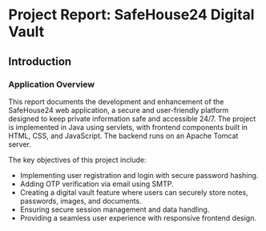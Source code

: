 # Project Report: SafeHouse24 Digital Vault

## Introduction

### Application Overview
This report documents the development and enhancement of the SafeHouse24 web application, a secure and user-friendly platform designed to keep private information safe and accessible 24/7. The project is implemented in Java using servlets, with frontend components built in HTML, CSS, and JavaScript. The backend runs on an Apache Tomcat server.

The key objectives of this project include:

- Implementing user registration and login with secure password hashing.
- Adding OTP verification via email using SMTP.
- Creating a digital vault feature where users can securely store notes, passwords, images, and documents.
- Ensuring secure session management and data handling.
- Providing a seamless user experience with responsive frontend design.
